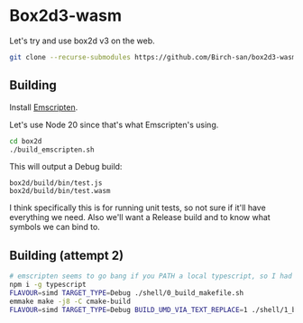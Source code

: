 # Box2d3-wasm

Let's try and use box2d v3 on the web.

```bash
git clone --recurse-submodules https://github.com/Birch-san/box2d3-wasm.git
```

## Building

Install [Emscripten](https://emscripten.org/docs/getting_started/downloads.html).

Let's use Node 20 since that's what Emscripten's using.  

```bash
cd box2d
./build_emscripten.sh
```

This will output a Debug build:

```
box2d/build/bin/test.js
box2d/build/bin/test.wasm
```

I think specifically this is for running unit tests, so not sure if it'll have everything we need. Also we'll want a Release build and to know what symbols we can bind to.

## Building (attempt 2)

```bash
# emscripten seems to go bang if you PATH a local typescript, so I had to make it global
npm i -g typescript
FLAVOUR=simd TARGET_TYPE=Debug ./shell/0_build_makefile.sh
emmake make -j8 -C cmake-build
FLAVOUR=simd TARGET_TYPE=Debug BUILD_UMD_VIA_TEXT_REPLACE=1 ./shell/1_build_wasm.sh
```